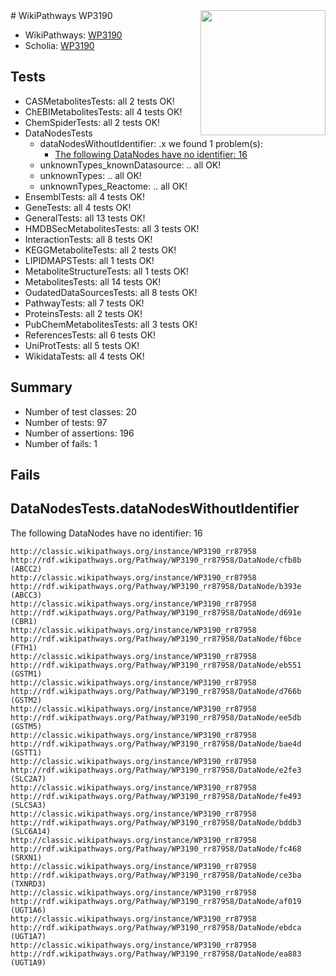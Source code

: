 <img style="float: right; width: 200px" src="https://upload.wikimedia.org/wikipedia/commons/thumb/8/83/Wplogo_with_text_500.png/640px-Wplogo_with_text_500.png" />
# WikiPathways WP3190

* WikiPathways: [WP3190](https://wikipathways.org/pathways/WP3190)
* Scholia: [WP3190](https://scholia.toolforge.org/wikipathways/WP3190)
## Tests
* CASMetabolitesTests: all 2 tests OK!
* ChEBIMetabolitesTests: all 4 tests OK!
* ChemSpiderTests: all 2 tests OK!
* DataNodesTests
    * dataNodesWithoutIdentifier: .x we found 1 problem(s):
        * [The following DataNodes have no identifier: 16](#8792c496)
    * unknownTypes_knownDatasource: .. all OK!
    * unknownTypes: .. all OK!
    * unknownTypes_Reactome: .. all OK!
* EnsemblTests: all 4 tests OK!
* GeneTests: all 4 tests OK!
* GeneralTests: all 13 tests OK!
* HMDBSecMetabolitesTests: all 3 tests OK!
* InteractionTests: all 8 tests OK!
* KEGGMetaboliteTests: all 2 tests OK!
* LIPIDMAPSTests: all 1 tests OK!
* MetaboliteStructureTests: all 1 tests OK!
* MetabolitesTests: all 14 tests OK!
* OudatedDataSourcesTests: all 8 tests OK!
* PathwayTests: all 7 tests OK!
* ProteinsTests: all 2 tests OK!
* PubChemMetabolitesTests: all 3 tests OK!
* ReferencesTests: all 6 tests OK!
* UniProtTests: all 5 tests OK!
* WikidataTests: all 4 tests OK!


## Summary

* Number of test classes: 20
* Number of tests: 97
* Number of assertions: 196
* Number of fails: 1

## Fails

<a name="8792c496" />

## DataNodesTests.dataNodesWithoutIdentifier

The following DataNodes have no identifier: 16
```
http://classic.wikipathways.org/instance/WP3190_rr87958 http://rdf.wikipathways.org/Pathway/WP3190_rr87958/DataNode/cfb8b (ABCC2)
http://classic.wikipathways.org/instance/WP3190_rr87958 http://rdf.wikipathways.org/Pathway/WP3190_rr87958/DataNode/b393e (ABCC3)
http://classic.wikipathways.org/instance/WP3190_rr87958 http://rdf.wikipathways.org/Pathway/WP3190_rr87958/DataNode/d691e (CBR1)
http://classic.wikipathways.org/instance/WP3190_rr87958 http://rdf.wikipathways.org/Pathway/WP3190_rr87958/DataNode/f6bce (FTH1)
http://classic.wikipathways.org/instance/WP3190_rr87958 http://rdf.wikipathways.org/Pathway/WP3190_rr87958/DataNode/eb551 (GSTM1)
http://classic.wikipathways.org/instance/WP3190_rr87958 http://rdf.wikipathways.org/Pathway/WP3190_rr87958/DataNode/d766b (GSTM2)
http://classic.wikipathways.org/instance/WP3190_rr87958 http://rdf.wikipathways.org/Pathway/WP3190_rr87958/DataNode/ee5db (GSTM5)
http://classic.wikipathways.org/instance/WP3190_rr87958 http://rdf.wikipathways.org/Pathway/WP3190_rr87958/DataNode/bae4d (GSTT1)
http://classic.wikipathways.org/instance/WP3190_rr87958 http://rdf.wikipathways.org/Pathway/WP3190_rr87958/DataNode/e2fe3 (SLC2A7)
http://classic.wikipathways.org/instance/WP3190_rr87958 http://rdf.wikipathways.org/Pathway/WP3190_rr87958/DataNode/fe493 (SLC5A3)
http://classic.wikipathways.org/instance/WP3190_rr87958 http://rdf.wikipathways.org/Pathway/WP3190_rr87958/DataNode/bddb3 (SLC6A14)
http://classic.wikipathways.org/instance/WP3190_rr87958 http://rdf.wikipathways.org/Pathway/WP3190_rr87958/DataNode/fc468 (SRXN1)
http://classic.wikipathways.org/instance/WP3190_rr87958 http://rdf.wikipathways.org/Pathway/WP3190_rr87958/DataNode/ce3ba (TXNRD3)
http://classic.wikipathways.org/instance/WP3190_rr87958 http://rdf.wikipathways.org/Pathway/WP3190_rr87958/DataNode/af019 (UGT1A6)
http://classic.wikipathways.org/instance/WP3190_rr87958 http://rdf.wikipathways.org/Pathway/WP3190_rr87958/DataNode/ebdca (UGT1A7)
http://classic.wikipathways.org/instance/WP3190_rr87958 http://rdf.wikipathways.org/Pathway/WP3190_rr87958/DataNode/ea883 (UGT1A9)
```

